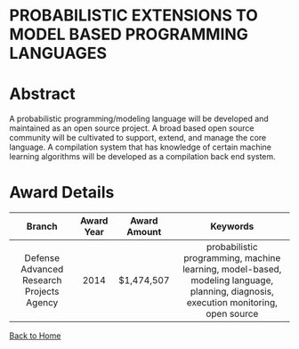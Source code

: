 
PROBABILISTIC EXTENSIONS TO MODEL BASED PROGRAMMING LANGUAGES
=============================================================

# Abstract


A probabilistic programming/modeling language will be developed and maintained as an open source project. A broad based open source community will be cultivated to support, extend, and manage the core language. A compilation system that has knowledge of certain machine learning algorithms will be developed as a compilation back end system.  

# Award Details

|Branch|Award Year|Award Amount|Keywords|
| :---: | :---: | :---: | :---: |
|Defense Advanced Research Projects Agency|2014|$1,474,507|probabilistic programming, machine learning, model-based, modeling language, planning, diagnosis, execution monitoring, open source|
  
  


[Back to Home](https://github.com/chrischow/dod_sbir_awards#1205)
